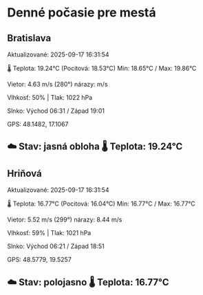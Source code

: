 ﻿# Denné počasie pre mestá

## Bratislava
Aktualizované: 2025-09-17 16:31:54

🌡️ Teplota: 19.24°C 
(Pocitová: 18.53°C)
Min: 18.65°C / Max: 19.86°C

Vietor: 4.63 m/s    (280°) 
nárazy:  m/s

Vlhkosť: 50% | Tlak: 1022 hPa

Slnko: Východ 06:31 / Západ 19:01

GPS: 48.1482, 17.1067

☁️ Stav: jasná obloha        🌡️ Teplota: 19.24°C
---

## Hriňová
Aktualizované: 2025-09-17 16:31:54

🌡️ Teplota: 16.77°C 
(Pocitová: 16.04°C)
Min: 16.77°C / Max: 16.77°C

Vietor: 5.52 m/s (299°)
nárazy: 8.44 m/s

Vlhkosť: 59% | Tlak: 1021 hPa

Slnko: Východ 06:21 / Západ 18:51

GPS: 48.5779, 19.5257

☁️ Stav: polojasno        🌡️ Teplota: 16.77°C
---

